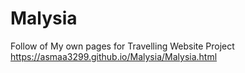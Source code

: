 # Malysia
Follow of My own pages for Travelling Website Project
https://asmaa3299.github.io/Malysia/Malysia.html
